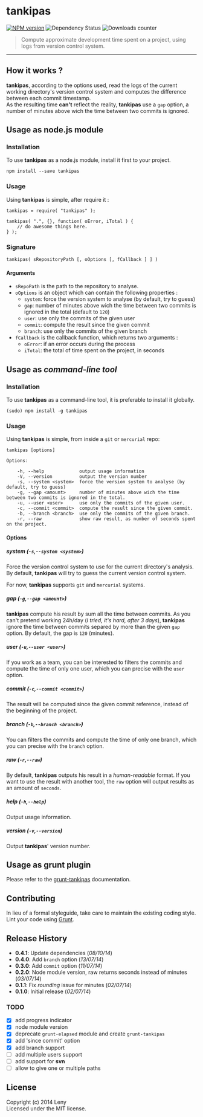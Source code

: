 # tankipas

[![NPM version](http://img.shields.io/npm/v/tankipas.svg)](https://www.npmjs.org/package/tankipas) ![Dependency Status](https://david-dm.org/leny/tankipas.svg) ![Downloads counter](http://img.shields.io/npm/dm/tankipas.svg)

> Compute approximate development time spent on a project, using logs from version control system.

* * *

## How it works ?

**tankipas**, according to the options used, read the logs of the current working directory's version control system and computes the difference between each commit timestamp.   
As the resulting time **can't** reflect the reality, **tankipas** use a `gap` option, a number of minutes above wich the time between two commits is ignored.

## Usage as node.js module

### Installation

To use **tankipas** as a node.js module, install it first to your project.

    npm install --save tankipas
    
### Usage

Using **tankipas** is simple, after require it : 

    tankipas = require( "tankipas" );
    
    tankipas( ".", {}, function( oError, iTotal ) {
        // do awesome things here.
    } );
    
### Signature

    tankipas( sRepositoryPath [, oOptions [, fCallback ] ] )
    
#### Arguments

- `sRepoPath` is the path to the repository to analyse.
- `oOptions` is an object which can contain the following properties :
    - `system`: force the version system to analyse (by default, try to guess)
    - `gap`: number of minutes above wich the time between two commits is ignored in the total (default to `120`)
    - `user`: use only the commits of the given user
    - `commit`: compute the result since the given commit
    - `branch`: use only the commits of the given branch
- `fCallback` is the callback function, which returns two arguments : 
    - `oError`: if an error occurs during the process
    - `iTotal`: the total of time spent on the project, in seconds
    
## Usage as *command-line tool*

### Installation

To use **tankipas** as a command-line tool, it is preferable to install it globally.

    (sudo) npm install -g tankipas

### Usage

Using **tankipas** is simple, from inside a `git` or `mercurial` repo: 

    tankipas [options]
    
    Options:

        -h, --help             output usage information
        -V, --version          output the version number
        -s, --system <system>  force the version system to analyse (by default, try to guess)
        -g, --gap <amount>     number of minutes above wich the time between two commits is ignored in the total.
        -u, --user <user>      use only the commits of the given user.
        -c, --commit <commit>  compute the result since the given commit.
        -b, --branch <branch>  use only the commits of the given branch.
        -r, --raw              show raw result, as number of seconds spent on the project.
    
#### Options

##### system (`-s`,`--system <system>`)

Force the version control system to use for the current directory's analysis.  
By default, **tankipas** will try to guess the current version control system.

For now, **tankipas** supports `git` and `mercurial` systems.

##### gap (`-g`,`--gap <amount>`)

**tankipas** compute his result by sum all the time between commits. As you can't pretend working 24h/day (*I tried, it's hard, after 3 days*), **tankipas** ignore the time between commits separed by more than the given `gap` option. By default, the gap is `120` (minutes).

##### user (`-u`,`--user <user>`)

If you work as a team, you can be interested to filters the commits and compute the time of only one user, which you can precise with the `user` option.

##### commit (`-c`,`--commit <commit>`)

The result will be computed since the given commit reference, instead of the beginning of the project.

##### branch (`-b`,`--branch <branch>`)

You can filters the commits and compute the time of only one branch, which you can precise with the `branch` option.

##### raw (`-r`,`--raw`)

By default, **tankipas** outputs his result in a *human-readable* format. If you want to use the result with another tool, the `raw` option will output results as an amount of `seconds`.

##### help (`-h`,`--help`)

Output usage information.

##### version (`-v`,`--version`)

Output **tankipas**' version number.

## Usage as grunt plugin

Please refer to the [grunt-tankipas](https://github.com/leny/grunt-tankipas) documentation.
    
## Contributing

In lieu of a formal styleguide, take care to maintain the existing coding style. Lint your code using [Grunt](http://gruntjs.com/).

## Release History

* **0.4.1**: Update dependencies (*08/10/14*)
* **0.4.0**: Add `branch` option (*13/07/14*)
* **0.3.0**: Add `commit` option (*11/07/14*)
* **0.2.0**: Node module version, raw returns seconds instead of minutes (*03/07/14*)
* **0.1.1**: Fix *rounding* issue for minutes (*02/07/14*)
* **0.1.0**: Initial release (*02/07/14*)

### TODO
    
- [x] add progress indicator
- [x] node module version
- [x] deprecate `grunt-elapsed` module and create `grunt-tankipas`
- [x] add 'since commit' option
- [x] add branch support
- [ ] add multiple users support
- [ ] add support for **svn**
- [ ] allow to give one or multiple paths

## License
Copyright (c) 2014 Leny  
Licensed under the MIT license.
